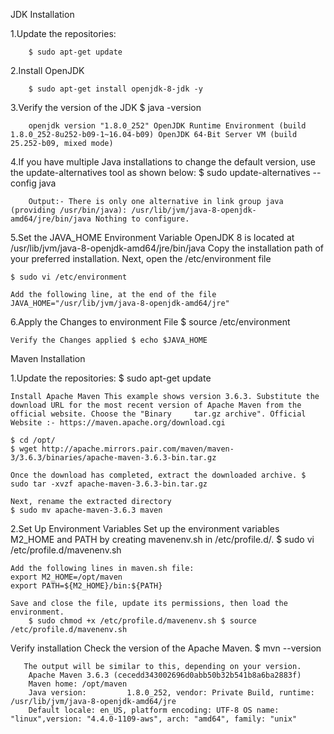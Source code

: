 JDK Installation

1.Update the repositories:

        $ sudo apt-get update

2.Install OpenJDK 

        $ sudo apt-get install openjdk-8-jdk -y

3.Verify the version of the JDK 
        $ java -version

        openjdk version "1.8.0_252" OpenJDK Runtime Environment (build 1.8.0_252-8u252-b09-1~16.04-b09) OpenJDK 64-Bit Server VM (build 25.252-b09, mixed mode)

4.If you have multiple Java installations to change the default version, use the update-alternatives tool as shown below: 
        $ sudo update-alternatives --config java

        Output:- There is only one alternative in link group java (providing /usr/bin/java): /usr/lib/jvm/java-8-openjdk-amd64/jre/bin/java Nothing to configure.

5.Set the JAVA_HOME Environment Variable OpenJDK 8 is located at /usr/lib/jvm/java-8-openjdk-amd64/jre/bin/java 
  Copy the installation path of your preferred installation. Next, open the /etc/environment file

    $ sudo vi /etc/environment

    Add the following line, at the end of the file JAVA_HOME="/usr/lib/jvm/java-8-openjdk-amd64/jre"

6.Apply the Changes to environment File $ source /etc/environment

    Verify the Changes applied $ echo $JAVA_HOME
    
    
Maven Installation

1.Update the repositories: $ sudo apt-get update

    Install Apache Maven This example shows version 3.6.3. Substitute the download URL for the most recent version of Apache Maven from the official website. Choose the "Binary     tar.gz archive". Official Website :- https://maven.apache.org/download.cgi

    $ cd /opt/ 
    $ wget http://apache.mirrors.pair.com/maven/maven-3/3.6.3/binaries/apache-maven-3.6.3-bin.tar.gz

    Once the download has completed, extract the downloaded archive. $ sudo tar -xvzf apache-maven-3.6.3-bin.tar.gz

    Next, rename the extracted directory 
    $ sudo mv apache-maven-3.6.3 maven

2.Set Up Environment Variables
    Set up the environment variables M2_HOME and PATH by creating mavenenv.sh in /etc/profile.d/. 
        $ sudo vi /etc/profile.d/mavenenv.sh
    
    Add the following lines in maven.sh file: 
    export M2_HOME=/opt/maven 
    export PATH=${M2_HOME}/bin:${PATH}

    Save and close the file, update its permissions, then load the environment. 
        $ sudo chmod +x /etc/profile.d/mavenenv.sh $ source /etc/profile.d/mavenenv.sh

Verify installation Check the version of the Apache Maven. 
       $ mvn --version
       
       The output will be similar to this, depending on your version. 
        Apache Maven 3.6.3 (cecedd343002696d0abb50b32b541b8a6ba2883f) 
        Maven home: /opt/maven 
        Java version:         1.8.0_252, vendor: Private Build, runtime: /usr/lib/jvm/java-8-openjdk-amd64/jre 
        Default locale: en_US, platform encoding: UTF-8 OS name: "linux",version: "4.4.0-1109-aws", arch: "amd64", family: "unix"
